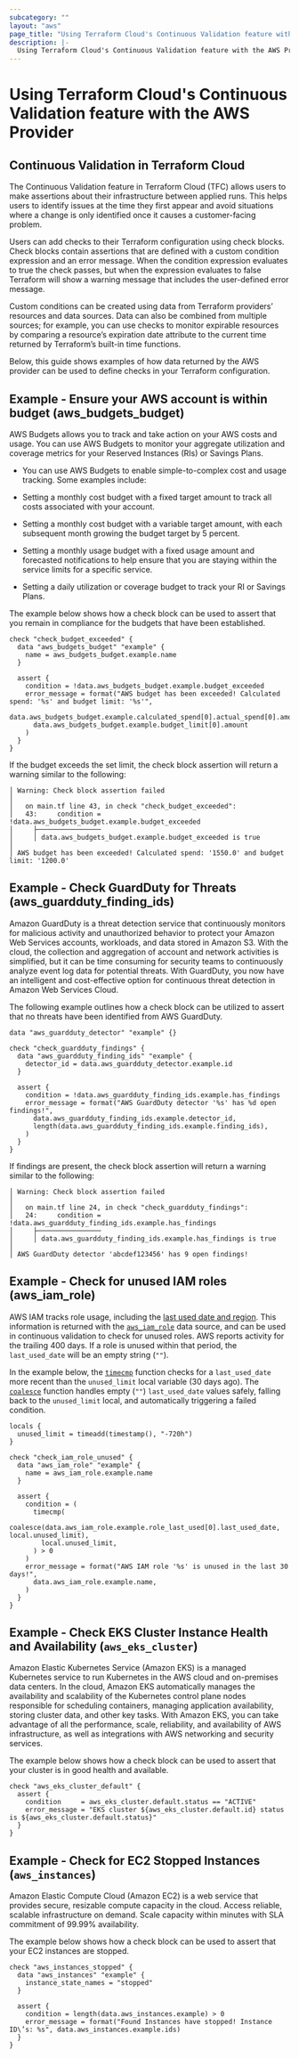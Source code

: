 ```yaml
---
subcategory: ""
layout: "aws"
page_title: "Using Terraform Cloud's Continuous Validation feature with the AWS Provider"
description: |-
  Using Terraform Cloud's Continuous Validation feature with the AWS Provider
---
```


# Using Terraform Cloud's Continuous Validation feature with the AWS Provider

## Continuous Validation in Terraform Cloud

The Continuous Validation feature in Terraform Cloud (TFC) allows users to make assertions about their infrastructure between applied runs. This helps users to identify issues at the time they first appear and avoid situations where a change is only identified once it causes a customer-facing problem.

Users can add checks to their Terraform configuration using check blocks. Check blocks contain assertions that are defined with a custom condition expression and an error message. When the condition expression evaluates to true the check passes, but when the expression evaluates to false Terraform will show a warning message that includes the user-defined error message.

Custom conditions can be created using data from Terraform providers’ resources and data sources. Data can also be combined from multiple sources; for example, you can use checks to monitor expirable resources by comparing a resource’s expiration date attribute to the current time returned by Terraform’s built-in time functions.

Below, this guide shows examples of how data returned by the AWS provider can be used to define checks in your Terraform configuration.

## Example - Ensure your AWS account is within budget (aws_budgets_budget)

AWS Budgets allows you to track and take action on your AWS costs and usage. You can use AWS Budgets to monitor your aggregate utilization and coverage metrics for your Reserved Instances (RIs) or Savings Plans.

- You can use AWS Budgets to enable simple-to-complex cost and usage tracking. Some examples include:

- Setting a monthly cost budget with a fixed target amount to track all costs associated with your account.

- Setting a monthly cost budget with a variable target amount, with each subsequent month growing the budget target by 5 percent.

- Setting a monthly usage budget with a fixed usage amount and forecasted notifications to help ensure that you are staying within the service limits for a specific service.

- Setting a daily utilization or coverage budget to track your RI or Savings Plans.

The example below shows how a check block can be used to assert that you remain in compliance for the budgets that have been established.

```hcl
check "check_budget_exceeded" {
  data "aws_budgets_budget" "example" {
    name = aws_budgets_budget.example.name
  }

  assert {
    condition = !data.aws_budgets_budget.example.budget_exceeded
    error_message = format("AWS budget has been exceeded! Calculated spend: '%s' and budget limit: '%s'",
      data.aws_budgets_budget.example.calculated_spend[0].actual_spend[0].amount,
      data.aws_budgets_budget.example.budget_limit[0].amount
    )
  }
}
```

If the budget exceeds the set limit, the check block assertion will return a warning similar to the following:

```
│ Warning: Check block assertion failed
│ 
│   on main.tf line 43, in check "check_budget_exceeded":
│   43:     condition = !data.aws_budgets_budget.example.budget_exceeded
│     ├────────────────
│     │ data.aws_budgets_budget.example.budget_exceeded is true
│ 
│ AWS budget has been exceeded! Calculated spend: '1550.0' and budget limit: '1200.0'
```

## Example - Check GuardDuty for Threats (aws_guardduty_finding_ids)

Amazon GuardDuty is a threat detection service that continuously monitors for malicious activity and unauthorized behavior to protect your Amazon Web Services accounts, workloads, and data stored in Amazon S3. With the cloud, the collection and aggregation of account and network activities is simplified, but it can be time consuming for security teams to continuously analyze event log data for potential threats. With GuardDuty, you now have an intelligent and cost-effective option for continuous threat detection in Amazon Web Services Cloud.

The following example outlines how a check block can be utilized to assert that no threats have been identified from AWS GuardDuty.

```hcl
data "aws_guardduty_detector" "example" {}

check "check_guardduty_findings" {
  data "aws_guardduty_finding_ids" "example" {
    detector_id = data.aws_guardduty_detector.example.id
  }

  assert {
    condition = !data.aws_guardduty_finding_ids.example.has_findings
    error_message = format("AWS GuardDuty detector '%s' has %d open findings!",
      data.aws_guardduty_finding_ids.example.detector_id,
      length(data.aws_guardduty_finding_ids.example.finding_ids),
    )
  }
}
```

If findings are present, the check block assertion will return a warning similar to the following:

```
│ Warning: Check block assertion failed
│
│   on main.tf line 24, in check "check_guardduty_findings":
│   24:     condition = !data.aws_guardduty_finding_ids.example.has_findings
│     ├────────────────
│     │ data.aws_guardduty_finding_ids.example.has_findings is true
│
│ AWS GuardDuty detector 'abcdef123456' has 9 open findings!
```

## Example - Check for unused IAM roles (aws_iam_role)

AWS IAM tracks role usage, including the [last used date and region](https://docs.aws.amazon.com/IAM/latest/APIReference/API_RoleLastUsed.html). This information is returned  with the [`aws_iam_role`](../d/iam_role.html.markdown) data source, and can be used in continuous validation to check for unused roles. AWS reports activity for the trailing 400 days. If a role is unused within that period, the `last_used_date` will be an empty string (`""`).

In the example below, the [`timecmp`](https://developer.hashicorp.com/terraform/language/functions/timecmp) function checks for a `last_used_date` more recent than the `unused_limit` local variable (30 days ago). The [`coalesce`](https://developer.hashicorp.com/terraform/language/functions/coalesce) function handles empty (`""`) `last_used_date` values safely, falling back to the `unused_limit` local, and automatically triggering a failed condition.

```hcl
locals {
  unused_limit = timeadd(timestamp(), "-720h")
}

check "check_iam_role_unused" {
  data "aws_iam_role" "example" {
    name = aws_iam_role.example.name
  }

  assert {
    condition = (
      timecmp(
        coalesce(data.aws_iam_role.example.role_last_used[0].last_used_date, local.unused_limit),
        local.unused_limit,
      ) > 0
    )
    error_message = format("AWS IAM role '%s' is unused in the last 30 days!",
      data.aws_iam_role.example.name,
    )
  }
}
```

## Example - Check EKS Cluster Instance Health and Availability (`aws_eks_cluster`)

Amazon Elastic Kubernetes Service (Amazon EKS) is a managed Kubernetes service to run Kubernetes in the AWS cloud and on-premises data centers. In the cloud, Amazon EKS automatically manages the availability and scalability of the Kubernetes control plane nodes responsible for scheduling containers, managing application availability, storing cluster data, and other key tasks. With Amazon EKS, you can take advantage of all the performance, scale, reliability, and availability of AWS infrastructure, as well as integrations with AWS networking and security services.

The example below shows how a check block can be used to assert that your cluster is in good health and available.

```hcl
check "aws_eks_cluster_default" {
  assert {
    condition     = aws_eks_cluster.default.status == "ACTIVE"
    error_message = "EKS cluster ${aws_eks_cluster.default.id} status is ${aws_eks_cluster.default.status}"
  }
}
```

## Example - Check for EC2 Stopped Instances (`aws_instances`)

Amazon Elastic Compute Cloud (Amazon EC2) is a web service that provides secure, resizable compute capacity in the cloud. Access reliable, scalable infrastructure on demand. Scale capacity within minutes with SLA commitment of 99.99% availability.

The example below shows how a check block can be used to assert that your EC2 instances are stopped.

```hcl
check "aws_instances_stopped" {
  data "aws_instances" "example" {
    instance_state_names = "stopped"
  }

  assert {
    condition = length(data.aws_instances.example) > 0
    error_message = format("Found Instances have stopped! Instance ID\’s: %s", data.aws_instances.example.ids)
  }
}
```


